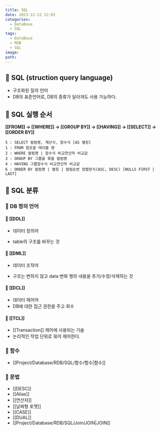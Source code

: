 ```yaml
---
title: SQL
date: 2023-12-22 12:03
categories:
  - DataBase
  - SQL
tags:
  - DataBase
  - RDB
  - SQL
image: 
path:
---
```


## 🌈 SQL (struction query language)

- 구조화된 질의 언어
- DB의 표준언어로, DB의 종류가 달라져도 사용 가능하다.

## 🌈 SQL 실행 순서
**[[FROM]] → [[WHERE]] → [[GROUP BY]] → [[HAVING]] → [[SELECT]] → [[ORDER BY]]**
```
5 : SELECT 컬럼명, 계산식, 함수식 [AS 별칭]
1 : FROM 참조할 테이블 명
2 : WHERE 컬럼명 | 함수식 비교연산자 비교값
3 : GROUP BY 그룹을 묶을 컬럼명
4 : HAVING 그룹함수식 비교연산자 비교값
6 : ORDER BY 컬럼명 | 별칭 | 컬럼순번 정렬방식(ASC, DESC) [NULLS FIRST | LAST]
```

## 🌈 SQL 분류
### 📌 DB 정의 언어
#### 🧶 [[DDL]]
+ 데이터 정의어
- table의 구조를 바꾸는 것

#### 🧶 [[DML]]
+ 데이터 조작어
- 구조는 변하지 않고 data 변화 행의 내용을 추가/수정/삭제하는 것

#### 🧶 [[DCL]]
+ 데이터 제어어
+ DB에 대한 접근 권한을 주고 회수

#### 🧶 [[TCL]]
+ [[Transaction]] 제어에 사용되는 기술
+ 논리적인 작업 단위로 묶어 제어한다.

### 📌 함수
+ [[Project/Database/RDB/SQL/함수/함수|함수]]

### 📌 문법
+ [[DESC]]
+ [[Alias]]
+ [[연산자]]
+ [[날짜형 포맷]]
+ [[CASE]]
+ [[DUAL]]
+ [[Project/Database/RDB/SQL/Join/JOIN|JOIN]]